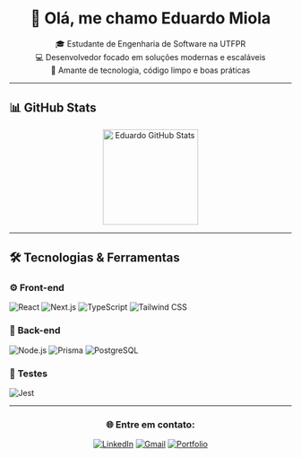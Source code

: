 <div align="center">

# 👋 Olá, me chamo **Eduardo Miola**

🎓 Estudante de Engenharia de Software na UTFPR  
💻 Desenvolvedor focado em soluções modernas e escaláveis  
🚀 Amante de tecnologia, código limpo e boas práticas  

</div>

---

## 📊 GitHub Stats

<div align="center">

<img height="170" src="https://github-readme-stats-git-master-eduardomiolas-projects.vercel.app/api?username=eduardomiola&show_icons=true&theme=radical&count_private=true&include_all_commits=true" alt="Eduardo GitHub Stats" />

</div>

---

## 🛠 Tecnologias & Ferramentas

### ⚙️ **Front-end**
![React](https://img.shields.io/badge/-React-61DAFB?style=flat-square&logo=react&logoColor=black)
![Next.js](https://img.shields.io/badge/-Next.js-000000?style=flat-square&logo=next.js&logoColor=white)
![TypeScript](https://img.shields.io/badge/-TypeScript-3178C6?style=flat-square&logo=typescript&logoColor=white)
![Tailwind CSS](https://img.shields.io/badge/-Tailwind_CSS-06B6D4?style=flat-square&logo=tailwind-css&logoColor=white)

### 🧠 **Back-end**
![Node.js](https://img.shields.io/badge/-Node.js-339933?style=flat-square&logo=node.js&logoColor=white)
![Prisma](https://img.shields.io/badge/-Prisma-2D3748?style=flat-square&logo=prisma&logoColor=white)
![PostgreSQL](https://img.shields.io/badge/-PostgreSQL-4169E1?style=flat-square&logo=postgresql&logoColor=white)

### 🧪 **Testes**
![Jest](https://img.shields.io/badge/-Jest-C21325?style=flat-square&logo=jest&logoColor=white)

---

<div align="center">
  
### 🌐 Entre em contato:
  
[![LinkedIn](https://img.shields.io/badge/-LinkedIn-0077B5?style=flat-square&logo=linkedin&logoColor=white)](https://www.linkedin.com/in/eduardomiolaceron?lipi=urn%3Ali%3Apage%3Ad_flagship3_profile_view_base_contact_details%3B7zBR5r8aTQysn8MvqzSm2g%3D%3D)
[![Gmail](https://img.shields.io/badge/-Email-D14836?style=flat-square&logo=gmail&logoColor=white)](mailto:contatoduceron@gmail.com)
[![Portfolio](https://img.shields.io/badge/-Portfólio-000?style=flat-square&logo=github&logoColor=white)](https://github.com/eduardomiola)

</div>

